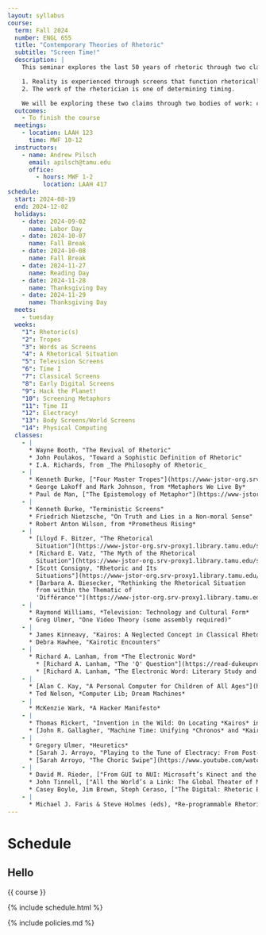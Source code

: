 ```yaml
---
layout: syllabus
course:
  term: Fall 2024
  number: ENGL 655
  title: "Contemporary Theories of Rhetoric"
  subtitle: "Screen Time!"
  description: |
    This seminar explores the last 50 years of rhetoric through two claims:

    1. Reality is experienced through screens that function rhetorically.
    2. The work of the rhetorician is one of determining timing.

    We will be exploring these two claims through two bodies of work: canonical texts of 20th- and 21st-century rhetorical theory and media theory that shades and informs the rhetorical work. Participants will be expected to read thoroughly but will come away with an understanding of the shift in rhetorical thinking from linguistic to infrastructural during the period. Authors to be discussed include Kenneth Burke, Thomas Rickert, Richard Lanham, Raymond Williams, Jean Baudrillard, Wendy Hui Kyong Chun, and Susan Leigh Star.
  outcomes:
    - To finish the course
  meetings:
    - location: LAAH 123
      time: MWF 10-12
  instructors:
    - name: Andrew Pilsch
      email: apilsch@tamu.edu
      office:
        - hours: MWF 1-2
          location: LAAH 417
schedule:
  start: 2024-08-19
  end: 2024-12-02
  holidays:
    - date: 2024-09-02
      name: Labor Day
    - date: 2024-10-07
      name: Fall Break
    - date: 2024-10-08
      name: Fall Break
    - date: 2024-11-27
      name: Reading Day
    - date: 2024-11-28
      name: Thanksgiving Day
    - date: 2024-11-29
      name: Thanksgiving Day
  meets:
    - tuesday
  weeks:
    "1": Rhetoric(s)
    "2": Tropes
    "3": Words as Screens
    "4": A Rhetorical Situation
    "5": Television Screens
    "6": Time I
    "7": Classical Screens
    "8": Early Digital Screens
    "9": Hack the Planet!
    "10": Screening Metaphors
    "11": Time II
    "12": Electracy!
    "13": Body Screens/World Screens
    "14": Physical Computing
  classes:
    - |
      * Wayne Booth, "The Revival of Rhetoric"
      * John Poulakos, "Toward a Sophistic Definition of Rhetoric"
      * I.A. Richards, from _The Philosophy of Rhetoric_
    - |
      * Kenneth Burke, ["Four Master Tropes"](https://www-jstor-org.srv-proxy2.library.tamu.edu/stable/4332286)
      * George Lakoff and Mark Johnson, from *Metaphors We Live By*
      * Paul de Man, ["The Epistemology of Metaphor"](https://www-jstor-org.srv-proxy1.library.tamu.edu/stable/1342975)
    - |
      * Kenneth Burke, "Terministic Screens"
      * Friedrich Nietzsche, "On Truth and Lies in a Non-moral Sense"
      * Robert Anton Wilson, from *Prometheus Rising*
    - |
      * [Lloyd F. Bitzer, "The Rhetorical
        Situation"](https://www-jstor-org.srv-proxy1.library.tamu.edu/stable/40236733)
      * [Richard E. Vatz, "The Myth of the Rhetorical
        Situation"](https://www-jstor-org.srv-proxy1.library.tamu.edu/stable/40236848)
      * [Scott Consigny, "Rhetoric and Its
        Situations"](https://www-jstor-org.srv-proxy1.library.tamu.edu/stable/40237197)
      * [Barbara A. Biesecker, "Rethinking the Rhetorical Situation
        from within the Thematic of
        'Différance'"](https://www-jstor-org.srv-proxy1.library.tamu.edu/stable/40237580?seq=2)
    - |
      * Raymond Williams, *Television: Technology and Cultural Form*
      * Greg Ulmer, "One Video Theory (some assembly required)"
    - |
      * James Kinneavy, "Kairos: A Neglected Concept in Classical Rhetoric"
      * Debra Hawhee, "Kairotic Encounters"
    - |
      * Richard A. Lanham, from *The Electronic Word*
        * [Richard A. Lanham, "The 'Q' Question"](https://read-dukeupress-edu.srv-proxy1.library.tamu.edu/south-atlantic-quarterly/article/87/4/653/344654/The-Q-Question)
        * [Richard A. Lanham, "The Electronic Word: Literary Study and the Digital Revolution"](https://www.jstor.org/stable/469101)
    - |
      * [Alan C. Kay, "A Personal Computer for Children of All Ages"](https://mprove.de/visionreality/media/kay72.html)
      * Ted Nelson, *Computer Lib; Dream Machines*
    - |
      * McKenzie Wark, *A Hacker Manifesto*
    - |
      * Thomas Rickert, "Invention in the Wild: On Locating *Kairos* in Space-Time"
      * [John R. Gallagher, "Machine Time: Unifying *Chronos* and *Kairos* in an Era of Ubiquitous Technologies"](https://www-tandfonline-com.srv-proxy1.library.tamu.edu/doi/full/10.1080/07350198.2020.1805573)
    - |
      * Gregory Ulmer, *Heuretics*
      * [Sarah J. Arroyo, "Playing to the Tune of Electracy: From Post-Process to a Pedagogy Otherwise"](https://www.jstor.org/stable/20866712)
      * [Sarah Arroyo, "The Choric Swipe"](https://www.youtube.com/watch?v=gCjTHU_IzSE)
    - |
      * David M. Rieder, ["From GUI to NUI: Microsoft’s Kinect and the Politics of the (Body as) Interface"](https://www.presenttensejournal.org/volume-3/from-gui-to-nui-microsofts-kinect-and-the-politics-of-the-body-as-interface/)
      * John Tinnell, ["All the World’s a Link: The Global Theater of Mobile World Browsers"](https://enculturation.net/all-the-worlds-a-link)
      * Casey Boyle, Jim Brown, Steph Ceraso, ["The Digital: Rhetoric Behind and Beyond the Screen"](https://static1.squarespace.com/static/53713bf0e4b0297decd1ab8b/t/60a032d091a61c7799ac35a6/1621111504785/boyle_et_al_the_digital.pdf0)
    - |
      * Michael J. Faris & Steve Holmes (eds), *Re-programmable Rhetoric*
---
```


# Schedule

## Hello

{{ course }}

{% include schedule.html %}

{% include policies.md %}
